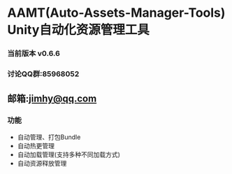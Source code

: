 # AAMT(Auto-Assets-Manager-Tools) Unity自动化资源管理工具

### 当前版本 v0.6.6

### 讨论QQ群:85968052
## 邮箱:jimhy@qq.com

### 功能

- 自动管理、打包Bundle
- 自动热更管理
- 自动加载管理(支持多种不同加载方式)
- 自动资源释放管理